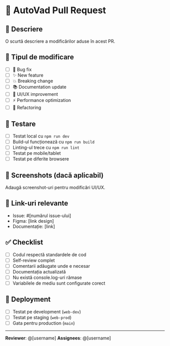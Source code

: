 # 🚀 AutoVad Pull Request

## 📝 Descriere
O scurtă descriere a modificărilor aduse în acest PR.

## 🔄 Tipul de modificare
- [ ] 🐛 Bug fix
- [ ] ✨ New feature
- [ ] 💥 Breaking change
- [ ] 📚 Documentation update
- [ ] 🎨 UI/UX improvement
- [ ] ⚡ Performance optimization
- [ ] 🔧 Refactoring

## 🧪 Testare
- [ ] Testat local cu `npm run dev`
- [ ] Build-ul funcționează cu `npm run build`
- [ ] Linting-ul trece cu `npm run lint`
- [ ] Testat pe mobile/tablet
- [ ] Testat pe diferite browsere

## 📸 Screenshots (dacă aplicabil)
Adaugă screenshot-uri pentru modificări UI/UX.

## 🔗 Link-uri relevante
- Issue: #[numărul issue-ului]
- Figma: [link design]
- Documentație: [link]

## ✅ Checklist
- [ ] Codul respectă standardele de cod
- [ ] Self-review complet
- [ ] Comentarii adăugate unde e necesar
- [ ] Documentația actualizată
- [ ] Nu există console.log-uri rămase
- [ ] Variabilele de mediu sunt configurate corect

## 🚀 Deployment
- [ ] Testat pe development (`web-dev`)
- [ ] Testat pe staging (`web-prod`)
- [ ] Gata pentru production (`main`)

---

**Reviewer**: @[username]
**Assignees**: @[username] 